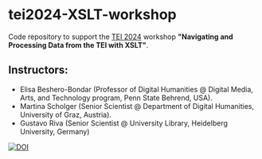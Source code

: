 # tei2024-XSLT-workshop
Code repository to support the [TEI 2024](https://www.conftool.pro/tei2024/sessions.php) workshop **"Navigating and Processing Data from the TEI with XSLT"**. 

## Instructors:
* Elisa Beshero-Bondar (Professor of Digital Humanities @ Digital Media, Arts, and Technology program, Penn State Behrend, USA).
* Martina Scholger (Senior Scientist @ Department of Digital Humanities, University of Graz, Austria).
* Gustavo Riva (Senior Scientist @ University Library, Heidelberg University, Germany)

[![DOI](https://zenodo.org/badge/DOI/10.5281/zenodo.13957488.svg)](https://doi.org/10.5281/zenodo.13957488)
